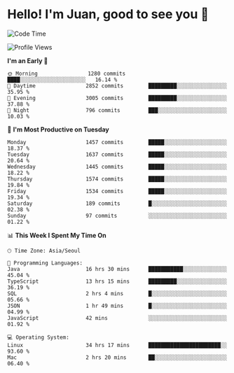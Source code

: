 # Hello! I'm Juan, good to see you 👋

<!--
**Y-k-Y/Y-k-Y** is a ✨ _special_ ✨ repository because its `README.md` (this file) appears on your GitHub profile.

Here are some ideas to get you started:

- 🔭 I’m currently working on ...
- 🌱 I’m currently learning ...
- 👯 I’m looking to collaborate on ...
- 🤔 I’m looking for help with ...
- 💬 Ask me about ...
- 📫 How to reach me: ...
- 😄 Pronouns: ...
- ⚡ Fun fact: ...
-->
<!--
![Profile views](https://gpvc.arturio.dev/Y-k-Y)

[![Omid Nikrah StackOverflow](https://github-readme-stackoverflow.vercel.app/?userID=9517076)](https://stackoverflow.com/users/9517076/i-have-10-fingers)
-->

<!--START_SECTION:waka-->
![Code Time](http://img.shields.io/badge/Code%20Time-1%2C141%20hrs%2015%20mins-blue)

![Profile Views](http://img.shields.io/badge/Profile%20Views-0-blue)

**I'm an Early 🐤** 

```text
🌞 Morning                1280 commits        ████░░░░░░░░░░░░░░░░░░░░░   16.14 % 
🌆 Daytime                2852 commits        █████████░░░░░░░░░░░░░░░░   35.95 % 
🌃 Evening                3005 commits        █████████░░░░░░░░░░░░░░░░   37.88 % 
🌙 Night                  796 commits         ███░░░░░░░░░░░░░░░░░░░░░░   10.03 % 
```
📅 **I'm Most Productive on Tuesday** 

```text
Monday                   1457 commits        █████░░░░░░░░░░░░░░░░░░░░   18.37 % 
Tuesday                  1637 commits        █████░░░░░░░░░░░░░░░░░░░░   20.64 % 
Wednesday                1445 commits        █████░░░░░░░░░░░░░░░░░░░░   18.22 % 
Thursday                 1574 commits        █████░░░░░░░░░░░░░░░░░░░░   19.84 % 
Friday                   1534 commits        █████░░░░░░░░░░░░░░░░░░░░   19.34 % 
Saturday                 189 commits         █░░░░░░░░░░░░░░░░░░░░░░░░   02.38 % 
Sunday                   97 commits          ░░░░░░░░░░░░░░░░░░░░░░░░░   01.22 % 
```


📊 **This Week I Spent My Time On** 

```text
🕑︎ Time Zone: Asia/Seoul

💬 Programming Languages: 
Java                     16 hrs 30 mins      ███████████░░░░░░░░░░░░░░   45.04 % 
TypeScript               13 hrs 15 mins      █████████░░░░░░░░░░░░░░░░   36.19 % 
SQL                      2 hrs 4 mins        █░░░░░░░░░░░░░░░░░░░░░░░░   05.66 % 
JSON                     1 hr 49 mins        █░░░░░░░░░░░░░░░░░░░░░░░░   04.99 % 
JavaScript               42 mins             ░░░░░░░░░░░░░░░░░░░░░░░░░   01.92 % 

💻 Operating System: 
Linux                    34 hrs 17 mins      ███████████████████████░░   93.60 % 
Mac                      2 hrs 20 mins       ██░░░░░░░░░░░░░░░░░░░░░░░   06.40 % 
```


<!--END_SECTION:waka-->
